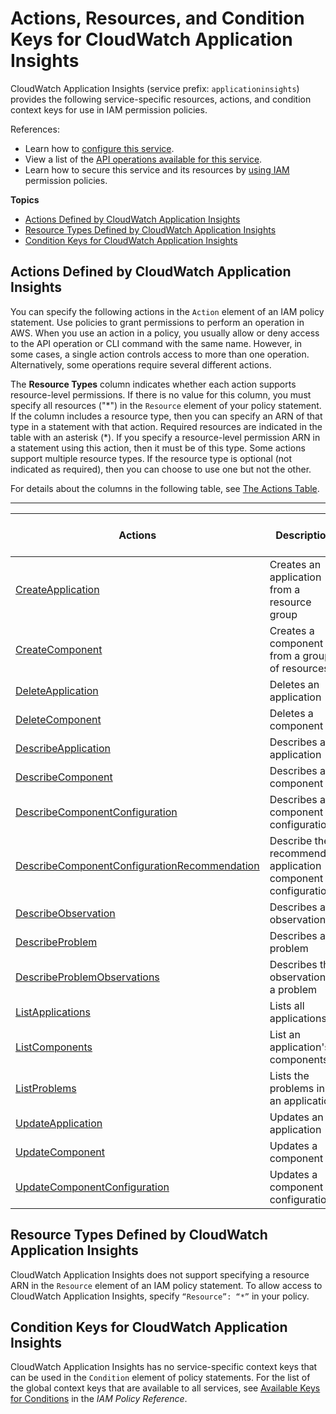 # Actions, Resources, and Condition Keys for CloudWatch Application Insights<a name="list_cloudwatchapplicationinsights"></a>

CloudWatch Application Insights \(service prefix: `applicationinsights`\) provides the following service\-specific resources, actions, and condition context keys for use in IAM permission policies\.

References:
+ Learn how to [configure this service](https://docs.aws.amazon.com/AmazonCloudWatch/latest/monitoring/)\.
+ View a list of the [API operations available for this service](https://docs.aws.amazon.com/appinsights/1.0/APIReference/)\.
+ Learn how to secure this service and its resources by [using IAM](https://docs.aws.amazon.com/AmazonCloudWatch/latest/monitoring/cloudwatch-application-insights.html) permission policies\.

**Topics**
+ [Actions Defined by CloudWatch Application Insights](#cloudwatchapplicationinsights-actions-as-permissions)
+ [Resource Types Defined by CloudWatch Application Insights](#cloudwatchapplicationinsights-resources-for-iam-policies)
+ [Condition Keys for CloudWatch Application Insights](#cloudwatchapplicationinsights-policy-keys)

## Actions Defined by CloudWatch Application Insights<a name="cloudwatchapplicationinsights-actions-as-permissions"></a>

You can specify the following actions in the `Action` element of an IAM policy statement\. Use policies to grant permissions to perform an operation in AWS\. When you use an action in a policy, you usually allow or deny access to the API operation or CLI command with the same name\. However, in some cases, a single action controls access to more than one operation\. Alternatively, some operations require several different actions\.

The **Resource Types** column indicates whether each action supports resource\-level permissions\. If there is no value for this column, you must specify all resources \("\*"\) in the `Resource` element of your policy statement\. If the column includes a resource type, then you can specify an ARN of that type in a statement with that action\. Required resources are indicated in the table with an asterisk \(\*\)\. If you specify a resource\-level permission ARN in a statement using this action, then it must be of this type\. Some actions support multiple resource types\. If the resource type is optional \(not indicated as required\), then you can choose to use one but not the other\.

For details about the columns in the following table, see [The Actions Table](reference_policies_actions-resources-contextkeys.md#actions_table)\.


****  

| Actions | Description | Access Level | Resource Types \(\*required\) | Condition Keys | Dependent Actions | 
| --- | --- | --- | --- | --- | --- | 
|   [ CreateApplication ](https://docs.aws.amazon.com/appinsights/1.0/APIReference/API_CreateApplication.html)  | Creates an application from a resource group | Write |  |  |  | 
|   [ CreateComponent ](https://docs.aws.amazon.com/appinsights/1.0/APIReference/API_CreateComponent.html)  | Creates a component from a group of resources | Write |  |  |  | 
|   [ DeleteApplication ](https://docs.aws.amazon.com/appinsights/1.0/APIReference/API_DeleteApplication.html)  | Deletes an application | Write |  |  |  | 
|   [ DeleteComponent ](https://docs.aws.amazon.com/appinsights/1.0/APIReference/API_DeleteComponent.html)  | Deletes a component | Write |  |  |  | 
|   [ DescribeApplication ](https://docs.aws.amazon.com/appinsights/1.0/APIReference/API_DescribeApplication.html)  | Describes an application | Read |  |  |  | 
|   [ DescribeComponent ](https://docs.aws.amazon.com/appinsights/1.0/APIReference/API_DescribeComponent.html)  | Describes a component | Read |  |  |  | 
|   [ DescribeComponentConfiguration ](https://docs.aws.amazon.com/appinsights/1.0/APIReference/API_DescribeComponentConfiguration.html)  | Describes a component configuration | Read |  |  |  | 
|   [ DescribeComponentConfigurationRecommendation ](https://docs.aws.amazon.com/appinsights/1.0/APIReference/API_DescribeComponentConfigurationRecommendation.html)  | Describe the recommended application component configuration | Read |  |  |  | 
|   [ DescribeObservation ](https://docs.aws.amazon.com/appinsights/1.0/APIReference/API_DescribeObservation.html)  | Describes an observation | Read |  |  |  | 
|   [ DescribeProblem ](https://docs.aws.amazon.com/appinsights/1.0/APIReference/API_DescribeProblem.html)  | Describes a problem | Read |  |  |  | 
|   [ DescribeProblemObservations ](https://docs.aws.amazon.com/appinsights/1.0/APIReference/API_DescribeProblemObservations.html)  | Describes the observation in a problem | Read |  |  |  | 
|   [ ListApplications ](https://docs.aws.amazon.com/appinsights/1.0/APIReference/API_ListApplications.html)  | Lists all applications | List |  |  |  | 
|   [ ListComponents ](https://docs.aws.amazon.com/appinsights/1.0/APIReference/API_ListComponents.html)  | List an application's components | List |  |  |  | 
|   [ ListProblems ](https://docs.aws.amazon.com/appinsights/1.0/APIReference/API_ListProblems.html)  | Lists the problems in an application | List |  |  |  | 
|   [ UpdateApplication ](https://docs.aws.amazon.com/appinsights/1.0/APIReference/API_UpdateApplication.html)  | Updates an application | Write |  |  |  | 
|   [ UpdateComponent ](https://docs.aws.amazon.com/appinsights/1.0/APIReference/API_UpdateComponent.html)  | Updates a component | Write |  |  |  | 
|   [ UpdateComponentConfiguration ](https://docs.aws.amazon.com/appinsights/1.0/APIReference/API_UpdateComponentConfiguration.html)  | Updates a component configuration | Write |  |  |  | 

## Resource Types Defined by CloudWatch Application Insights<a name="cloudwatchapplicationinsights-resources-for-iam-policies"></a>

CloudWatch Application Insights does not support specifying a resource ARN in the `Resource` element of an IAM policy statement\. To allow access to CloudWatch Application Insights, specify `“Resource”: “*”` in your policy\.

## Condition Keys for CloudWatch Application Insights<a name="cloudwatchapplicationinsights-policy-keys"></a>

CloudWatch Application Insights has no service\-specific context keys that can be used in the `Condition` element of policy statements\. For the list of the global context keys that are available to all services, see [Available Keys for Conditions](reference_policies_condition-keys.html#AvailableKeys) in the *IAM Policy Reference*\.